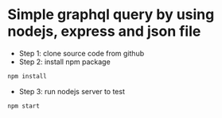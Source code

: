 # Simple graphql query by using nodejs, express and json file
- Step 1: clone source code from github
- Step 2: install npm package
```javascript
npm install
```
- Step 3: run nodejs server to test
```javascript
npm start
```
